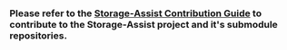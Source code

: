 ### Please refer to the [Storage-Assist Contribution Guide](https://github.com/Seagate/Storage-Assist/blob/main/CONTRIBUTING.md) to contribute to the Storage-Assist project and it's submodule repositories.
